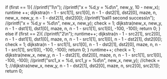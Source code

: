  if (first == 1){
        //printf("1\n");
        //printf("x = %d,y = %d\n", new_y, 10 - new_x);
        runtime ++;
        dijkstra(n - 1 - src1[1], src1[0], n - 1 - dst2[1], dst2[0], maze, n, new_x, new_y, n - 1 - dst2[1], dst2[0]);
        //printf("ball1 second success\n");
        //printf("x = %d,y = %d\n", new_x, new_y);
        check = 1;
        dijkstra(new_x, new_y, n - 1 - dst1[1], dst1[0], maze, n, n - 1 - src1[1], src1[0], -100, -100);
        return 0;
    }
    else if (first == 2){
        //printf("2\n");
        runtime++;
        dijkstra(n - 1 - src2[1], src2[0], n - 1 - dst1[1], dst1[0], maze, n, n - 1 - src1[1], src1[0], n - 1 - dst2[1], dst2[0]);
        check = 1;
        dijkstra(n - 1 - src1[1], src1[0], n - 1 - dst2[1], dst2[0], maze, n, n - 1 - src1[1], src1[0], -100, -100);
        return 0;
    }
    runtime++;
    check = 1;
    dijkstra(new_x, new_y, n - 1 - dst2[1], dst2[0], maze, n, n - 1 - src1[1], src1[0], -100, -100);
    //printf("src1_x = %d, src1_y = %d\n", new_x, new_y);
    //check = 1;
    //dijkstra(new_x, new_y, n - 1 - dst2[1], dst2[0], maze, n, src2[0], src2[1]);
    return 0;